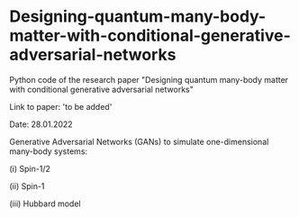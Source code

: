 # Designing-quantum-many-body-matter-with-conditional-generative-adversarial-networks

Python code of the research paper "Designing quantum many-body matter with conditional generative adversarial networks"

Link to paper: 'to be added'

Date: 28.01.2022

Generative Adversarial Networks (GANs) to simulate one-dimensional many-body systems:

(i) Spin-1/2 

(ii) Spin-1

(iii) Hubbard model
